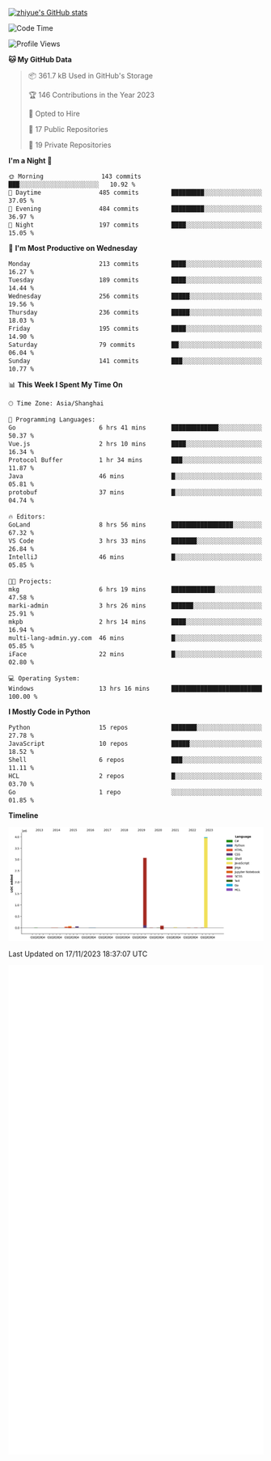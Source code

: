 
[![zhiyue's GitHub stats](https://github-readme-stats.vercel.app/api?username=zhiyue)](https://github.com/anuraghazra/github-readme-stats&&show_icons=true)

<!--START_SECTION:waka-->
![Code Time](http://img.shields.io/badge/Code%20Time-1%2C755%20hrs%206%20mins-blue)

![Profile Views](http://img.shields.io/badge/Profile%20Views-0-blue)

**🐱 My GitHub Data** 

> 📦 361.7 kB Used in GitHub's Storage 
 > 
> 🏆 146 Contributions in the Year 2023
 > 
> 💼 Opted to Hire
 > 
> 📜 17 Public Repositories 
 > 
> 🔑 19 Private Repositories 
 > 
**I'm a Night 🦉** 

```text
🌞 Morning                143 commits         ███░░░░░░░░░░░░░░░░░░░░░░   10.92 % 
🌆 Daytime                485 commits         █████████░░░░░░░░░░░░░░░░   37.05 % 
🌃 Evening                484 commits         █████████░░░░░░░░░░░░░░░░   36.97 % 
🌙 Night                  197 commits         ████░░░░░░░░░░░░░░░░░░░░░   15.05 % 
```
📅 **I'm Most Productive on Wednesday** 

```text
Monday                   213 commits         ████░░░░░░░░░░░░░░░░░░░░░   16.27 % 
Tuesday                  189 commits         ████░░░░░░░░░░░░░░░░░░░░░   14.44 % 
Wednesday                256 commits         █████░░░░░░░░░░░░░░░░░░░░   19.56 % 
Thursday                 236 commits         █████░░░░░░░░░░░░░░░░░░░░   18.03 % 
Friday                   195 commits         ████░░░░░░░░░░░░░░░░░░░░░   14.90 % 
Saturday                 79 commits          ██░░░░░░░░░░░░░░░░░░░░░░░   06.04 % 
Sunday                   141 commits         ███░░░░░░░░░░░░░░░░░░░░░░   10.77 % 
```


📊 **This Week I Spent My Time On** 

```text
🕑︎ Time Zone: Asia/Shanghai

💬 Programming Languages: 
Go                       6 hrs 41 mins       █████████████░░░░░░░░░░░░   50.37 % 
Vue.js                   2 hrs 10 mins       ████░░░░░░░░░░░░░░░░░░░░░   16.34 % 
Protocol Buffer          1 hr 34 mins        ███░░░░░░░░░░░░░░░░░░░░░░   11.87 % 
Java                     46 mins             █░░░░░░░░░░░░░░░░░░░░░░░░   05.81 % 
protobuf                 37 mins             █░░░░░░░░░░░░░░░░░░░░░░░░   04.74 % 

🔥 Editors: 
GoLand                   8 hrs 56 mins       █████████████████░░░░░░░░   67.32 % 
VS Code                  3 hrs 33 mins       ███████░░░░░░░░░░░░░░░░░░   26.84 % 
IntelliJ                 46 mins             █░░░░░░░░░░░░░░░░░░░░░░░░   05.85 % 

🐱‍💻 Projects: 
mkg                      6 hrs 19 mins       ████████████░░░░░░░░░░░░░   47.58 % 
marki-admin              3 hrs 26 mins       ██████░░░░░░░░░░░░░░░░░░░   25.91 % 
mkpb                     2 hrs 14 mins       ████░░░░░░░░░░░░░░░░░░░░░   16.94 % 
multi-lang-admin.yy.com  46 mins             █░░░░░░░░░░░░░░░░░░░░░░░░   05.85 % 
iFace                    22 mins             █░░░░░░░░░░░░░░░░░░░░░░░░   02.80 % 

💻 Operating System: 
Windows                  13 hrs 16 mins      █████████████████████████   100.00 % 
```

**I Mostly Code in Python** 

```text
Python                   15 repos            ███████░░░░░░░░░░░░░░░░░░   27.78 % 
JavaScript               10 repos            █████░░░░░░░░░░░░░░░░░░░░   18.52 % 
Shell                    6 repos             ███░░░░░░░░░░░░░░░░░░░░░░   11.11 % 
HCL                      2 repos             █░░░░░░░░░░░░░░░░░░░░░░░░   03.70 % 
Go                       1 repo              ░░░░░░░░░░░░░░░░░░░░░░░░░   01.85 % 
```



**Timeline**

![Lines of Code chart](https://raw.githubusercontent.com/zhiyue/zhiyue/main/assets/bar_graph.png)


 Last Updated on 17/11/2023 18:37:07 UTC
<!--END_SECTION:waka-->

<!-- [![Top Langs](https://github-readme-stats.vercel.app/api/top-langs/?username=zhiyue)](https://github.com/anuraghazra/github-readme-stats) -->

![](./github-metrics.svg)

